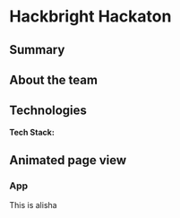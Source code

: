 # Hackbright Hackaton 

## Summary



## About the team


## Technologies

**Tech Stack:**






## Animated page view
### App

This is alisha 
